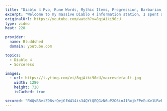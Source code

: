 ```yaml
---
title: "Diablo 4 Pvp, Rune Words, Mythic Items, Progression, Barbarian, Druid, Sorceress Blizzcon 2019"
excerpt: "Welcome to my massive Diablo 4 information station, I spent all weekend playing the demo and talking with developers, hopefully this video helps you out!"
originalUrl: https://youtube.com/watch?v=8qjAiki90cU
type: video
heat: 228

provider:
  name: Bluddshed
  domain: youtube.com

topics:
  - Diablo 4
  - Sorceress

images:
  - url: https://i.ytimg.com/vi/8qjAiki90cU/maxresdefault.jpg
    width: 1280
    height: 720
    isCached: true

secured: "RWQvB8viZ98srQejGfW414is34QYtQEQGzN6uP2O6inJ1RxjkFPeEuXv1URvksqepPCgfMLrbQV6K5cRvsnCkJWUc706zMOTAbUCJWHjX4fQOGBlGixNVC5JUrn5J8LMi/WWAoMneusd9d+LWYKZB3+il32UTJdgoaE+7Wud5mhOYeuUsBcS27mEqb1/gHI2z4MBoihzY79MEbxX4tyuA1/wm6OAvEsOwHofiLP9vRQTsJWd0wsacbBYBHKsyyD163HQJKZuWk8qKrghiE5Yg+Vjc1K5zEFAMD7zqi0yhilki7vDgT9Qs9Vd2dZEGNarLTJmXIvlK9b2wc56WnL5ysOsnAicoo1dDbubLX81ti9gkwz0bK1sYuFnIZugNc22z2IGd+trKkCirbawYV+6hQ==;8nyXGLUOCIKGQSIx68Z6Cg=="
---
```


